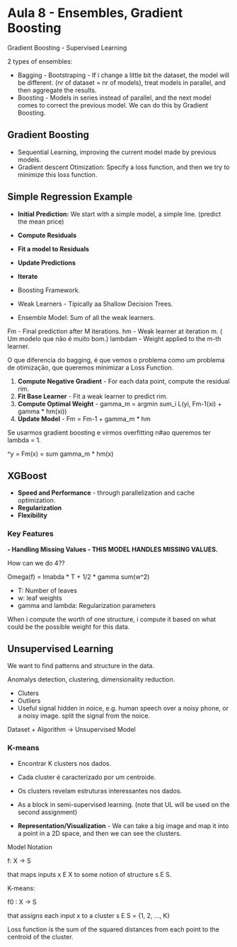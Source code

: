 # Aula 8 - Ensembles, Gradient Boosting

Gradient Boosting - Supervised Learning

2 types of ensembles:

- Bagging - Bootstraping - If i change a little bit the dataset, the model will be different. (nr of dataset = nr of models), treat models in parallel, and then aggregate the results.
- Boosting - Models in series instead of parallel, and the next model comes to correct the previous model. We can do this by Gradient Boosting.

## Gradient Boosting

- Sequential Learning, improving the current model made by previous models.
- Gradient descent Otimization: Specify a loss function, and then we try to minimize this loss function.

## Simple Regression Example

- **Initial Prediction:** We start with a simple model, a simple line. (predict the mean price)
- **Compute Residuals**
- **Fit a model to Residuals**
- **Update Predictions**
- **Iterate**

- Boosting Framework.
- Weak Learners - Tipically aa Shallow Decision Trees.
- Ensemble Model: Sum of all the weak learners.

Fm - Final prediction after M iterations.
hm - Weak learner at iteration m. ( Um modelo que não é muito bom.)
lambdam - Weight applied to the m-th learner.

O que diferencia do bagging, é que vemos o problema como um problema de otimização, que queremos minimizar a Loss Function.

1. **Compute Negative Gradient** - For each data point, compute the residual rim.
2. **Fit Base Learner** - Fit a weak learner to predict rim.
3. **Compute Optimal Weight** - gamma_m = argmin sum_i L(yi, Fm-1(xi) + gamma * hm(xi))
4. **Update Model** - Fm = Fm-1 + gamma_m * hm

Se usarmos gradient boosting e virmos overfitting n#ao queremos ter lambda = 1.

^y = Fm(x) = sum gamma_m * hm(x)

## XGBoost

- **Speed and Performance** - through parallelization and cache optimization.
- **Regularization**
- **Flexibility**

### Key Features

**- Handling Missing Values - THIS MODEL HANDLES MISSING VALUES.**

How can we do 4??

Omega(f) = lmabda * T + 1/2 * gamma sum(w^2)

- T: Number of leaves
- w: leaf weights
- gamma and lambda: Regularization parameters

When i compute the worth of one structure, i compute it based on what could be the possible weight for this data.

## Unsupervised Learning

We want to find patterns and structure in the data.

Anomalys detection, clustering, dimensionality reduction.

- Cluters
- Outliers
- Useful signal hidden in noice, e.g. human speech over a noisy phone, or a noisy image. split the signal from the noice.

Dataset + Algorithm -> Unsupervised Model

### K-means

- Encontrar K clusters nos dados.
- Cada cluster é caracterizado por um centroide.
- Os clusters revelam estruturas interessantes nos dados.

- As a block in semi-supervised learning. (note that UL will be used on the second assignment)

- **Representation/Visualization** - We can take a big image and map it into a point in a 2D space, and then we can see the clusters.

Model Notation

f: X -> S

that maps inputs x E X to some notion of structure s E S.

K-means:

f0 : X -> S

that assigns each input x to a cluster s E S = {1, 2, ..., K}

Loss function is the sum of the squared distances from each point to the centroid of the cluster.


